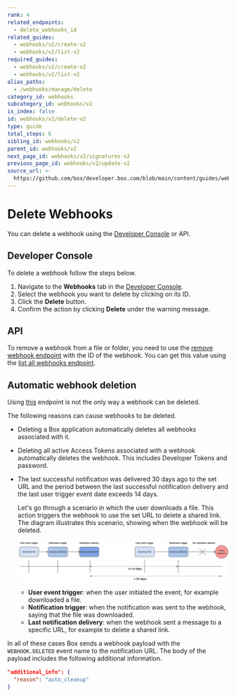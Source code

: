 ```yaml
---
rank: 4
related_endpoints:
  - delete_webhooks_id
related_guides:
  - webhooks/v2/create-v2
  - webhooks/v2/list-v2
required_guides:
  - webhooks/v2/create-v2
  - webhooks/v2/list-v2
alias_paths:
  - /webhooks/manage/delete
category_id: webhooks
subcategory_id: webhooks/v2
is_index: false
id: webhooks/v2/delete-v2
type: guide
total_steps: 6
sibling_id: webhooks/v2
parent_id: webhooks/v2
next_page_id: webhooks/v2/signatures-v2
previous_page_id: webhooks/v2/update-v2
source_url: >-
  https://github.com/box/developer.box.com/blob/main/content/guides/webhooks/v2/delete-v2.md
---
```

# Delete Webhooks

You can delete a webhook using the [Developer Console][console] or API.

## Developer Console

To delete a webhook follow the steps below.

1. Navigate to the **Webhooks** tab in the [Developer Console][console].
2. Select the webhook you want to delete by clicking on its ID.
3. Click the **Delete** button.
4. Confirm the action by clicking **Delete** under the warning message.

## API

To remove a webhook from a file or folder, you need to use the
[remove webhook endpoint][delete] with the ID of the webhook. You can
get this value using the [list all webhooks endpoint][list].

<Samples id='delete_webhooks_id'>

</Samples>

## Automatic webhook deletion

Using [this][delete] endpoint is not the only way a webhook can be deleted.

The following reasons can cause webhooks to be deleted.

- Deleting a Box application automatically deletes
  all webhooks associated with it.
- Deleting all active Access Tokens associated with a webhook
  automatically deletes the webhook. This includes
  Developer Tokens and password.
- The last successful notification was delivered 30 days
  ago to the set URL and the period between the last
  successful notification delivery and the last user
  trigger event date exceeds 14 days.

  Let's go through a scenario
  in which the user downloads a file. This action
  triggers the webhook to use the set URL to
  delete a shared link.
  The diagram illustrates this scenario, showing
  when the webhook will be deleted.

  ![Delete webhooks](../images/delete_webhooks.png)

  - **User event trigger**: when the user initiated
    the event, for example downloaded a file.
  - **Notification trigger**: when the notification
    was sent to the webhook, saying that the file was downloaded.
  - **Last notification delivery**: when the webhook sent
    a message to a specific URL, for example to delete a
    shared link.

In all of these cases Box sends a webhook payload with the
`WEBHOOK.DELETED` event name to the notification URL. The body of
the payload
includes the following additional information.

```json
"additional_info": {
  "reason": "auto_cleanup"
}
```

[delete]: e://delete-webhooks-id
[list]: e://get-webhooks
[console]: https://app.box.com/developers/console